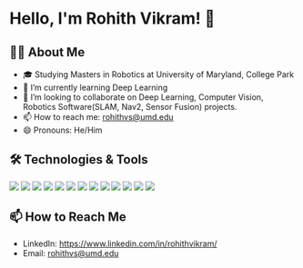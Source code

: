 # Hello, I'm Rohith Vikram! 👋

## 👨‍💻 About Me
- 🎓 Studying Masters in Robotics at University of Maryland, College Park
- 🌱 I’m currently learning Deep Learning
- 👯 I’m looking to collaborate on Deep Learning, Computer Vision, Robotics Software(SLAM, Nav2, Sensor Fusion) projects.
- 📫 How to reach me: rohithvs@umd.edu
- 😄 Pronouns: He/Him

## 🛠️ Technologies & Tools
![](https://img.shields.io/badge/Code-Python-informational?style=flat&logo=python&logoColor=white&color=2bbc8a)
![](https://img.shields.io/badge/Code-C++-informational?style=flat&logo=cplusplus&logoColor=white&color=2bbc8a)
![](https://img.shields.io/badge/Framework-ROS-informational?style=flat&logo=ros&logoColor=white&color=2bbc8a)
![](https://img.shields.io/badge/Framework-ROS2-informational?style=flat&logo=ros&logoColor=white&color=2bbc8a)
![](https://img.shields.io/badge/Code-Matlab-informational?style=flat&logo=matlab&logoColor=white&color=2bbc8a)
![](https://img.shields.io/badge/Library-PyTorch-informational?style=flat&logo=pytorch&logoColor=white&color=2bbc8a)
![](https://img.shields.io/badge/Tool-PX4_Autopilot-informational?style=flat&logo=px4&logoColor=white&color=2bbc8a)
![](https://img.shields.io/badge/Technology-SLAM-informational?style=flat&logo=slam&logoColor=white&color=2bbc8a)
![](https://img.shields.io/badge/ROS2_Nav2-informational?style=flat&logo=nav2&logoColor=white&color=2bbc8a)
![](https://img.shields.io/badge/Tool-SolidWorks-informational?style=flat&logo=solidworks&logoColor=white&color=2bbc8a)
![](https://img.shields.io/badge/Library-pandas-informational?style=flat&logo=pandas&logoColor=white&color=2bbc8a)
![](https://img.shields.io/badge/Tool-Docker-informational?style=flat&logo=docker&logoColor=white&color=2bbc8a)
![](https://img.shields.io/badge/OS-Linux-informational?style=flat&logo=linux&logoColor=white&color=2bbc8a)

## 📫 How to Reach Me
- LinkedIn: https://www.linkedin.com/in/rohithvikram/
- Email: rohithvs@umd.edu
